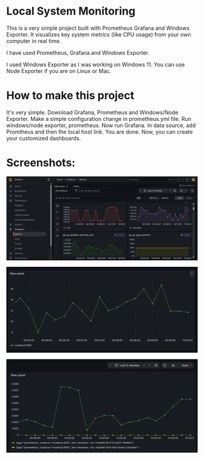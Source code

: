 # Local System Monitoring

This is a very simple project built with Prometheus Grafana and Windows Exporter.
It visualizes key system metrics (like CPU usage) from your own computer in real time.

I have used Prometheus, Grafana and Windows Exporter.

I used Windows Exporter as I was working on Windows 11. You can use Node Exporter if you are on Linux or Mac.

# How to make this project

It's very simple. Download Grafana, Prometheus and Windows/Node Exporter.
Make a simple configuration change in prometheus.yml file.
Run windows/node exporter, prometheus.
Now run Grafana. In data source, add Promtheus and then the local host link.
You are done. Now, you can create your customized dashboards.

# Screenshots:

![Metrices - Grafana](images\image-1.png)

![Real-time Graph showing CPU usage](images\image-2.png)

![Network Upload Speed (MB/s)](images\image.png)